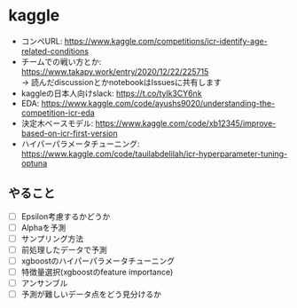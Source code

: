 # kaggle
* コンペURL: <https://www.kaggle.com/competitions/icr-identify-age-related-conditions>
* チームでの戦い方とか: <https://www.takapy.work/entry/2020/12/22/225715> \
-> 読んだdiscussionとかnotebookはIssuesに共有します
* kaggleの日本人向けslack: <https://t.co/tylk3CY6nk>
* EDA: <https://www.kaggle.com/code/ayushs9020/understanding-the-competition-icr-eda>
* 決定木ベースモデル: <https://www.kaggle.com/code/xb12345/improve-based-on-icr-first-version>
* ハイパーパラメータチューニング: <https://www.kaggle.com/code/tauilabdelilah/icr-hyperparameter-tuning-optuna>
## やること
- [ ] Epsilon考慮するかどうか
- [ ] Alphaを予測
- [ ] サンプリング方法
- [ ] 前処理したデータで予測
- [ ] xgboostのハイパーパラメータチューニング
- [ ] 特徴量選択(xgboostのfeature importance)
- [ ] アンサンブル
- [ ] 予測が難しいデータ点をどう見分けるか
